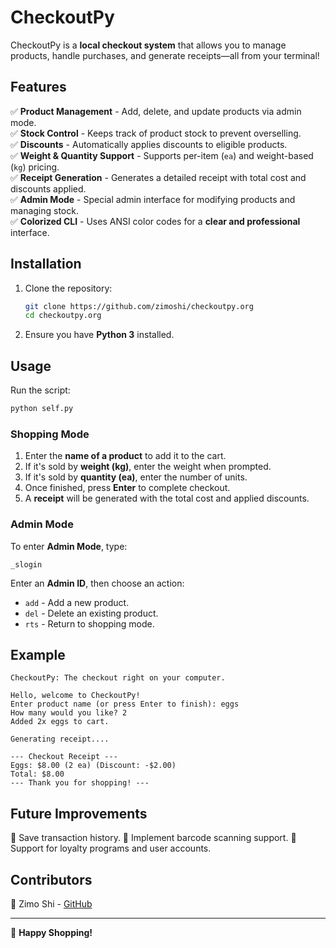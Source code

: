 # CheckoutPy

CheckoutPy is a **local checkout system** that allows you to manage products, handle purchases, and generate receipts—all from your terminal!

## Features
✅ **Product Management** - Add, delete, and update products via admin mode.<br>
✅ **Stock Control** - Keeps track of product stock to prevent overselling.<br>
✅ **Discounts** - Automatically applies discounts to eligible products.<br>
✅ **Weight & Quantity Support** - Supports per-item (`ea`) and weight-based (`kg`) pricing.<br>
✅ **Receipt Generation** - Generates a detailed receipt with total cost and discounts applied.<br>
✅ **Admin Mode** - Special admin interface for modifying products and managing stock.<br>
✅ **Colorized CLI** - Uses ANSI color codes for a **clear and professional** interface.<br>

## Installation
1. Clone the repository:
   ```sh
   git clone https://github.com/zimoshi/checkoutpy.org
   cd checkoutpy.org
   ```
2. Ensure you have **Python 3** installed.
## Usage
Run the script:
```sh
python self.py
```
### Shopping Mode
1. Enter the **name of a product** to add it to the cart.
2. If it's sold by **weight (kg)**, enter the weight when prompted.
3. If it's sold by **quantity (ea)**, enter the number of units.
4. Once finished, press **Enter** to complete checkout.
5. A **receipt** will be generated with the total cost and applied discounts.

### Admin Mode
To enter **Admin Mode**, type:
```
_slogin
```
Enter an **Admin ID**, then choose an action:
- `add` - Add a new product.
- `del` - Delete an existing product.
- `rts` - Return to shopping mode.

## Example
```
CheckoutPy: The checkout right on your computer.

Hello, welcome to CheckoutPy!
Enter product name (or press Enter to finish): eggs
How many would you like? 2
Added 2x eggs to cart.

Generating receipt....

--- Checkout Receipt ---
Eggs: $8.00 (2 ea) (Discount: -$2.00)
Total: $8.00
--- Thank you for shopping! ---
```

## Future Improvements
🔹 Save transaction history.
🔹 Implement barcode scanning support.
🔹 Support for loyalty programs and user accounts.

## Contributors
👤 Zimo Shi - [GitHub](https://github.com/zimoshi)

---

🚀 **Happy Shopping!**

